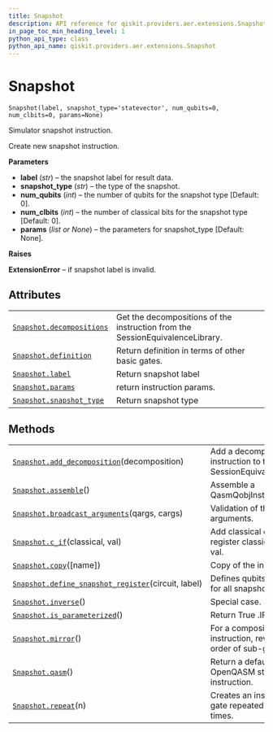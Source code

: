 ```yaml
---
title: Snapshot
description: API reference for qiskit.providers.aer.extensions.Snapshot
in_page_toc_min_heading_level: 1
python_api_type: class
python_api_name: qiskit.providers.aer.extensions.Snapshot
---
```


# Snapshot

<span id="qiskit.providers.aer.extensions.Snapshot" />

`Snapshot(label, snapshot_type='statevector', num_qubits=0, num_clbits=0, params=None)`

Simulator snapshot instruction.

Create new snapshot instruction.

**Parameters**

*   **label** (*str*) – the snapshot label for result data.
*   **snapshot\_type** (*str*) – the type of the snapshot.
*   **num\_qubits** (*int*) – the number of qubits for the snapshot type \[Default: 0].
*   **num\_clbits** (*int*) – the number of classical bits for the snapshot type \[Default: 0].
*   **params** (*list or None*) – the parameters for snapshot\_type \[Default: None].

**Raises**

**ExtensionError** – if snapshot label is invalid.

## Attributes

|                                                                                                                                                |                                                                               |
| ---------------------------------------------------------------------------------------------------------------------------------------------- | ----------------------------------------------------------------------------- |
| [`Snapshot.decompositions`](qiskit.providers.aer.extensions.Snapshot.decompositions "qiskit.providers.aer.extensions.Snapshot.decompositions") | Get the decompositions of the instruction from the SessionEquivalenceLibrary. |
| [`Snapshot.definition`](qiskit.providers.aer.extensions.Snapshot.definition "qiskit.providers.aer.extensions.Snapshot.definition")             | Return definition in terms of other basic gates.                              |
| [`Snapshot.label`](qiskit.providers.aer.extensions.Snapshot.label "qiskit.providers.aer.extensions.Snapshot.label")                            | Return snapshot label                                                         |
| [`Snapshot.params`](qiskit.providers.aer.extensions.Snapshot.params "qiskit.providers.aer.extensions.Snapshot.params")                         | return instruction params.                                                    |
| [`Snapshot.snapshot_type`](qiskit.providers.aer.extensions.Snapshot.snapshot_type "qiskit.providers.aer.extensions.Snapshot.snapshot_type")    | Return snapshot type                                                          |

## Methods

|                                                                                                                                                                                              |                                                                          |
| -------------------------------------------------------------------------------------------------------------------------------------------------------------------------------------------- | ------------------------------------------------------------------------ |
| [`Snapshot.add_decomposition`](qiskit.providers.aer.extensions.Snapshot.add_decomposition "qiskit.providers.aer.extensions.Snapshot.add_decomposition")(decomposition)                       | Add a decomposition of the instruction to the SessionEquivalenceLibrary. |
| [`Snapshot.assemble`](qiskit.providers.aer.extensions.Snapshot.assemble "qiskit.providers.aer.extensions.Snapshot.assemble")()                                                               | Assemble a QasmQobjInstruction                                           |
| [`Snapshot.broadcast_arguments`](qiskit.providers.aer.extensions.Snapshot.broadcast_arguments "qiskit.providers.aer.extensions.Snapshot.broadcast_arguments")(qargs, cargs)                  | Validation of the arguments.                                             |
| [`Snapshot.c_if`](qiskit.providers.aer.extensions.Snapshot.c_if "qiskit.providers.aer.extensions.Snapshot.c_if")(classical, val)                                                             | Add classical condition on register classical and value val.             |
| [`Snapshot.copy`](qiskit.providers.aer.extensions.Snapshot.copy "qiskit.providers.aer.extensions.Snapshot.copy")(\[name])                                                                    | Copy of the instruction.                                                 |
| [`Snapshot.define_snapshot_register`](qiskit.providers.aer.extensions.Snapshot.define_snapshot_register "qiskit.providers.aer.extensions.Snapshot.define_snapshot_register")(circuit, label) | Defines qubits to snapshot for all snapshot methods                      |
| [`Snapshot.inverse`](qiskit.providers.aer.extensions.Snapshot.inverse "qiskit.providers.aer.extensions.Snapshot.inverse")()                                                                  | Special case.                                                            |
| [`Snapshot.is_parameterized`](qiskit.providers.aer.extensions.Snapshot.is_parameterized "qiskit.providers.aer.extensions.Snapshot.is_parameterized")()                                       | Return True .IFF.                                                        |
| [`Snapshot.mirror`](qiskit.providers.aer.extensions.Snapshot.mirror "qiskit.providers.aer.extensions.Snapshot.mirror")()                                                                     | For a composite instruction, reverse the order of sub-gates.             |
| [`Snapshot.qasm`](qiskit.providers.aer.extensions.Snapshot.qasm "qiskit.providers.aer.extensions.Snapshot.qasm")()                                                                           | Return a default OpenQASM string for the instruction.                    |
| [`Snapshot.repeat`](qiskit.providers.aer.extensions.Snapshot.repeat "qiskit.providers.aer.extensions.Snapshot.repeat")(n)                                                                    | Creates an instruction with gate repeated n amount of times.             |

